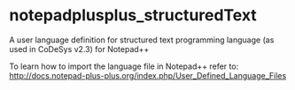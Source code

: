 # notepadplusplus_structuredText
A user language definition for structured text programming language (as used in CoDeSys v2.3) for Notepad++

To learn how to import the language file in Notepad++ refer to:
http://docs.notepad-plus-plus.org/index.php/User_Defined_Language_Files
